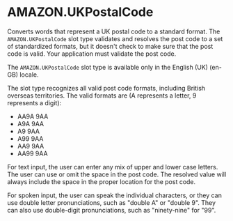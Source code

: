 # AMAZON\.UKPostalCode<a name="built-in-slot-uk-postal-code"></a>

Converts words that represent a UK postal code to a standard format\. The `AMAZON.UKPostalCode` slot type validates and resolves the post code to a set of standardized formats, but it doesn't check to make sure that the post code is valid\. Your application must validate the post code\.

The `AMAZON.UKPostalCode` slot type is available only in the English \(UK\) \(en\-GB\) locale\.

The slot type recognizes all valid post code formats, including British overseas territories\. The valid formats are \(A represents a letter, 9 represents a digit\):
+ AA9A 9AA
+ A9A 9AA
+ A9 9AA
+ A99 9AA
+ AA9 9AA
+ AA99 9AA

For text input, the user can enter any mix of upper and lower case letters\. The user can use or omit the space in the post code\. The resolved value will always include the space in the proper location for the post code\.

For spoken input, the user can speak the individual characters, or they can use double letter pronunciations, such as "double A" or "double 9"\. They can also use double\-digit pronunciations, such as "ninety\-nine" for "99"\. 